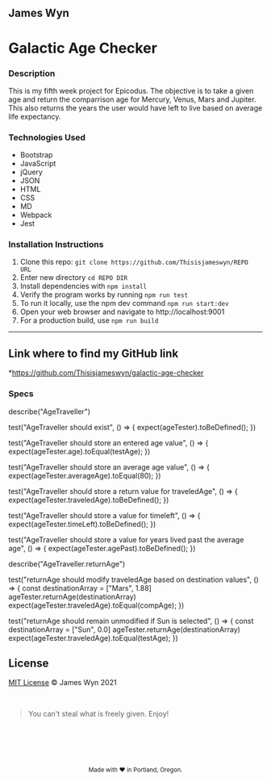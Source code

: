 ## James Wyn

# Galactic Age Checker


### Description
This is my fifth week project for Epicodus.  The objective is to take a given age and return the comparrison age for Mercury, Venus, Mars and Jupiter. This also returns the years the user would have left to live based on average life expectancy.

### Technologies Used
* Bootstrap
* JavaScript
* jQuery
* JSON
* HTML
* CSS
* MD
* Webpack
* Jest

### Installation Instructions
1. Clone this repo: `git clone https://github.com/Thisisjameswyn/REPO URL`
2. Enter new directory `cd REPO DIR`
3. Install dependencies with `npm install`
4. Verify the program works by running `npm run test`
5. To run it locally, use the npm dev command `npm run start:dev`
6. Open your web browser and navigate to http://localhost:9001
7. For a production build, use `npm run build`

* * *

## Link where to find my GitHub link

*https://github.com/Thisisjameswyn/galactic-age-checker


### Specs

  describe("AgeTraveller")

  test("AgeTraveller should exist", () => {
  expect(ageTester).toBeDefined();
  })

  test("AgeTraveller should store an entered age value", () => {
  expect(ageTester.age).toEqual(testAge);
  })

  test("AgeTraveller should store an average age value", () => {
  expect(ageTester.averageAge).toEqual(80);
  })

  test("AgeTraveller should store a return value for traveledAge", () => {
  expect(ageTester.traveledAge).toBeDefined();
  })

  test("AgeTraveller should store a value for timeleft", () => {
  expect(ageTester.timeLeft).toBeDefined();
  })

  test("AgeTraveller should store a value for years lived past the average age", () => {
  expect(ageTester.agePast).toBeDefined();
  })


  describe("AgeTraveller.returnAge")

  test("returnAge should modify traveledAge based on destination values", () => {
  const destinationArray = ["Mars", 1.88]
  ageTester.returnAge(destinationArray)
  expect(ageTester.traveledAge).toEqual(compAge);
  })

  test("returnAge should remain unmodified if Sun is selected", () => {
  const destinationArray = ["Sun", 0.0]
  ageTester.returnAge(destinationArray)
  expect(ageTester.traveledAge).toEqual(testAge);
  })


## License
[MIT License](https://opensource.org/licenses/MIT)
&copy; James Wyn 2021

<br />

> You can't steal what is freely given. Enjoy!

<br />
<br />
<br />
<br />
<p align="center">
  <small>Made with ❤️ in Portland, Oregon. </small>
</p>